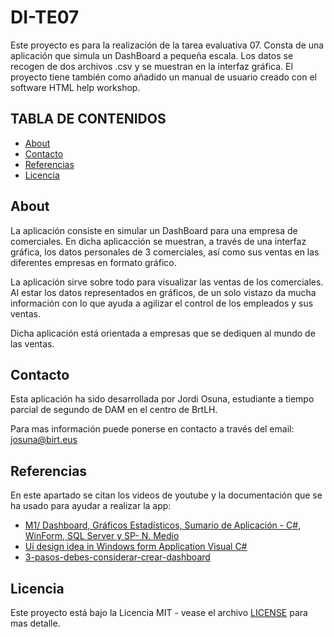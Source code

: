 # DI-TE07
Este proyecto es para la realización de la tarea evaluativa 07. Consta de una aplicación que simula un DashBoard a pequeña escala. 
Los datos se recogen de dos archivos .csv y se muestran en la interfaz gráfica. El proyecto tiene también como añadido un manual de usuario creado con el software HTML help workshop.

## TABLA DE CONTENIDOS
- [About](https://github.com/Jojor87/DI-TE07/blob/main/README.md#about)
- [Contacto](https://github.com/Jojor87/DI-TE07/blob/main/README.md#contacto)
- [Referencias](https://github.com/Jojor87/DI-TE07/blob/main/README.md#referencias)
- [Licencia](https://github.com/Jojor87/DI-TE07/blob/main/README.md#licencia)

## About
La aplicación consiste en simular un DashBoard para una empresa de comerciales. En dicha aplicacción se muestran, a través de una interfaz gráfica, los datos personales de 3 comerciales, así como sus ventas en las diferentes empresas en formato gráfico.

La aplicación sirve sobre todo para visualizar las ventas de los comerciales. Al estar los datos representados en gráficos, de un solo vistazo da mucha información con lo que ayuda a agilizar el control de los empleados y sus ventas.

Dicha aplicación está orientada a empresas que se dediquen al mundo de las ventas.

## Contacto
Esta aplicación ha sido desarrollada por Jordi Osuna, estudiante a tiempo parcial de segundo de DAM en el centro de BrtLH. 

Para mas información puede ponerse en contacto a través del email: josuna@birt.eus

## Referencias
En este apartado se citan los videos de youtube y la documentación que se ha usado para ayudar a realizar la app:    
* [M1/ Dashboard, Gráficos Estadísticos, Sumario de Aplicación - C#, WinForm, SQL Server y SP- N. Medio](https://www.youtube.com/watch?v=csrTqHxXeLs&ab_channel=RJCodeAdvance)
* [Ui design idea in Windows form Application Visual C#](https://www.youtube.com/watch?v=K9Ps66GoD-k&ab_channel=C%23UiAcademy)
* [3-pasos-debes-considerar-crear-dashboard](https://blog.auriboxconsulting.com/3-pasos-debes-considerar-crear-dashboard/)

## Licencia

Este proyecto está bajo la Licencia MIT - vease el archivo [LICENSE](/LICENSE.txt) para mas detalle.
